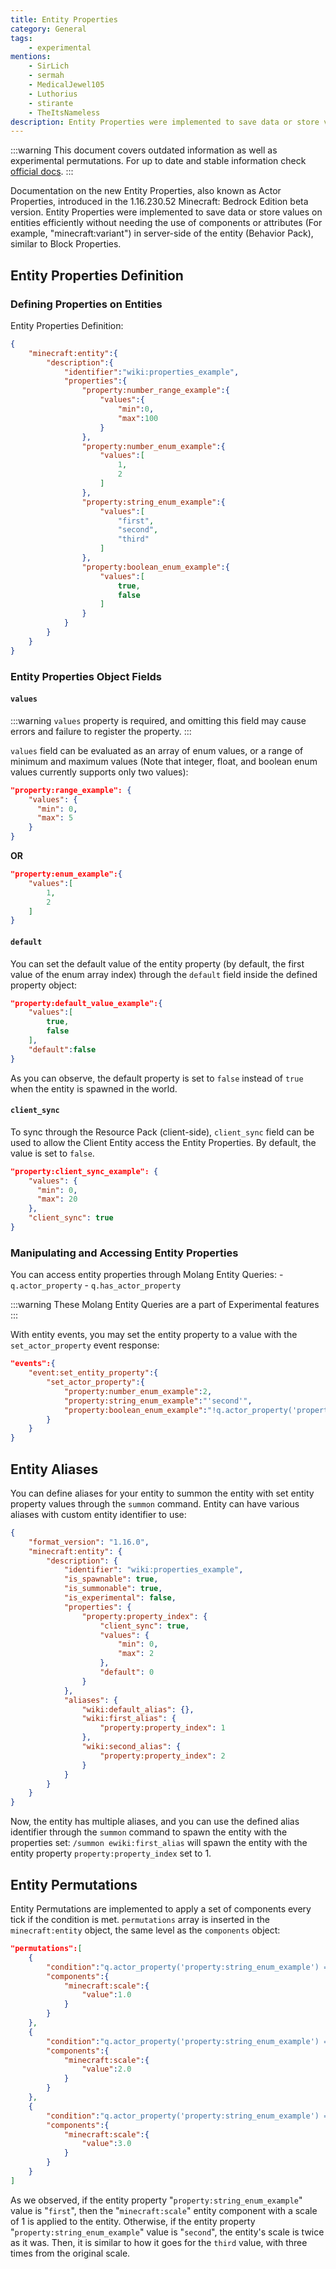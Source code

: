 ```yaml
---
title: Entity Properties
category: General
tags:
    - experimental
mentions:
    - SirLich
    - sermah
    - MedicalJewel105
    - Luthorius
    - stirante
    - TheItsNameless
description: Entity Properties were implemented to save data or store values on entities efficiently without needing the use of components or attributes in server-side of the entity, similar to Block Properties.
---
```


:::warning
This document covers outdated information as well as experimental permutations. For up to date and stable information check [official docs](https://learn.microsoft.com/en-us/minecraft/creator/documents/introductiontoentityproperties).
:::

Documentation on the new Entity Properties, also known as Actor Properties, introduced in the 1.16.230.52 Minecraft: Bedrock Edition beta version.
Entity Properties were implemented to save data or store values on entities efficiently without needing the use of components or attributes (For example, "minecraft:variant") in server-side of the entity (Behavior Pack), similar to Block Properties.

## Entity Properties Definition

### Defining Properties on Entities

Entity Properties Definition:

<CodeHeader></CodeHeader>

```json
{
    "minecraft:entity":{
        "description":{
            "identifier":"wiki:properties_example",
            "properties":{
                "property:number_range_example":{
                    "values":{
                        "min":0,
                        "max":100
                    }
                },
                "property:number_enum_example":{
                    "values":[
                        1,
                        2
                    ]
                },
                "property:string_enum_example":{
                    "values":[
                        "first",
                        "second",
                        "third"
                    ]
                },
                "property:boolean_enum_example":{
                    "values":[
                        true,
                        false
                    ]
                }
            }
        }
    }
}
```

### Entity Properties Object Fields

#### `values`

:::warning
`values` property is required, and omitting this field may cause errors and failure to register the property.
:::

`values` field can be evaluated as an array of enum values, or a range of minimum and maximum values (Note that integer, float, and boolean enum values currently supports only two values):

<CodeHeader></CodeHeader>

```json
"property:range_example": {
    "values": {
      "min": 0,
      "max": 5
    }
}
```

**OR**

<CodeHeader></CodeHeader>

```json
"property:enum_example":{
    "values":[
        1,
        2
    ]
}
```

#### `default`

You can set the default value of the entity property (by default, the first value of the enum array index) through the `default` field inside the defined property object:

<CodeHeader></CodeHeader>

```json
"property:default_value_example":{
    "values":[
        true,
        false
    ],
    "default":false
}
```

As you can observe, the default property is set to `false` instead of `true` when the entity is spawned in the world.

#### `client_sync`

To sync through the Resource Pack (client-side), `client_sync` field can be used to allow the Client Entity access the Entity Properties. By default, the value is set to `false`.

<CodeHeader></CodeHeader>

```json
"property:client_sync_example": {
    "values": {
      "min": 0,
      "max": 20
    },
    "client_sync": true
}
```

### Manipulating and Accessing Entity Properties

You can access entity properties through Molang Entity Queries:
    -   `q.actor_property`
    -   `q.has_actor_property`

:::warning
These Molang Entity Queries are a part of Experimental features
:::

With entity events, you may set the entity property to a value with the `set_actor_property` event response:

<CodeHeader></CodeHeader>

```json
"events":{
    "event:set_entity_property":{
        "set_actor_property":{
            "property:number_enum_example":2,
            "property:string_enum_example":"'second'",
            "property:boolean_enum_example":"!q.actor_property('property:boolean_enum_example')"
        }
    }
}
```

## Entity Aliases

You can define aliases for your entity to summon the entity with set entity property values through the `summon` command.
Entity can have various aliases with custom entity identifier to use:

<CodeHeader></CodeHeader>

```json
{
	"format_version": "1.16.0",
	"minecraft:entity": {
		"description": {
			"identifier": "wiki:properties_example",
			"is_spawnable": true,
			"is_summonable": true,
			"is_experimental": false,
			"properties": {
				"property:property_index": {
					"client_sync": true,
					"values": {
						"min": 0,
						"max": 2
					},
					"default": 0
				}
			},
			"aliases": {
				"wiki:default_alias": {},
				"wiki:first_alias": {
					"property:property_index": 1
				},
				"wiki:second_alias": {
					"property:property_index": 2
				}
			}
		}
	}
}
```

Now, the entity has multiple aliases, and you can use the defined alias identifier through the `summon` command to spawn the entity with the properties set: `/summon ewiki:first_alias` will spawn the entity with the entity property `property:property_index` set to 1.

## Entity Permutations

Entity Permutations are implemented to apply a set of components every tick if the condition is met.
`permutations` array is inserted in the `minecraft:entity` object, the same level as the `components` object:

<CodeHeader></CodeHeader>

```json
"permutations":[
    {
        "condition":"q.actor_property('property:string_enum_example') == 'first'",
        "components":{
            "minecraft:scale":{
                "value":1.0
            }
        }
    },
    {
        "condition":"q.actor_property('property:string_enum_example') == 'second'",
        "components":{
            "minecraft:scale":{
                "value":2.0
            }
        }
    },
    {
        "condition":"q.actor_property('property:string_enum_example') == 'third'",
        "components":{
            "minecraft:scale":{
                "value":3.0
            }
        }
    }
]
```

As we observed, if the entity property "`property:string_enum_example`" value is "`first`", then the "`minecraft:scale`" entity component with a scale of 1 is applied to the entity. Otherwise, if the entity property "`property:string_enum_example`" value is "`second`", the entity's scale is twice as it was. Then, it is similar to how it goes for the `third` value, with three times from the original scale.
